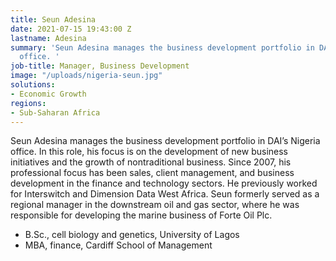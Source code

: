 ```yaml
---
title: Seun Adesina
date: 2021-07-15 19:43:00 Z
lastname: Adesina
summary: 'Seun Adesina manages the business development portfolio in DAI’s Nigeria
  office. '
job-title: Manager, Business Development
image: "/uploads/nigeria-seun.jpg"
solutions:
- Economic Growth
regions:
- Sub-Saharan Africa
---
```


Seun Adesina manages the business development portfolio in DAI’s Nigeria office. In this role, his focus is on the development of new business initiatives and the growth of nontraditional business. Since 2007, his professional focus has been sales, client management, and business development in the finance and technology sectors. He previously worked for Interswitch and Dimension Data West Africa. Seun formerly served as a regional manager in the downstream oil and gas sector, where he was responsible for developing the marine business of Forte Oil Plc.

* B.Sc., cell biology and genetics, University of Lagos
* MBA, finance, Cardiff School of Management